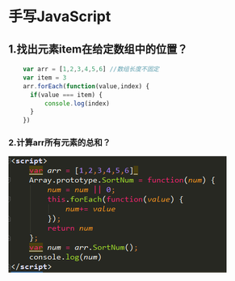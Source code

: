# 手写JavaScript

## 1.找出元素item在给定数组中的位置？

```javascript
    var arr = [1,2,3,4,5,6] //数组长度不固定
    var item = 3
    arr.forEach(function(value,index) {
      if(value === item) {
          console.log(index)
      }
    })
```


### 2.计算arr所有元素的总和？

![tool-editor](https://github.com/liu33286821/InterviewQuestions/blob/master/code_image/two.png)